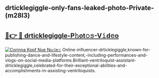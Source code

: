 ## drticklegiggle-only-fans​-leaked-photo​-Private-(m28l3)


# <h2><a href="https://mediaupload.pro?title=drticklegiggle&ref=git">🔗👉 🔴 drticklegiggle-P𝚑ot𝚘𝚜-V𝚒d𝚎o</a></h2>

[![Corinna Kopf Nue Nu𝚍e𝚜](https://i.imgur.com/0qMVB7G.gif)](https://mediaupload.pro?title=drticklegiggle&ref=git)
Online-influencer-drticklegiggle,known-for-publishing-dance-and-lifestyle-content,-including-performances-and-vlogs-on-social-media-platforms.Brilliant-ventriloquist-assistant-drticklegiggle,celebrated-for-their-exceptional-abilities-and-accomplishments-in-assisting-ventriloquists.  